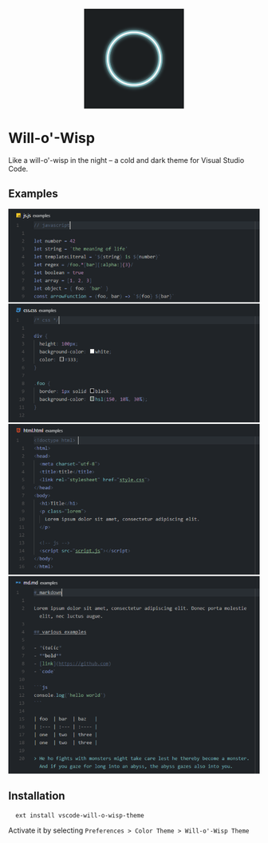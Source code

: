 <p align="center"><img src="https://raw.githubusercontent.com/simon-jaeger/vscode-will-o-wisp-theme/master/images/icon.png" alt="Will-o'-Wisp, icon" height="200"></p>

# Will-o'-Wisp

Like a will-o'-wisp in the night – a cold and dark theme for Visual Studio Code.

## Examples

![js](https://raw.githubusercontent.com/simon-jaeger/vscode-will-o-wisp-theme/master/images/js.png)
![css](https://raw.githubusercontent.com/simon-jaeger/vscode-will-o-wisp-theme/master/images/css.png)
![html](https://raw.githubusercontent.com/simon-jaeger/vscode-will-o-wisp-theme/master/images/html.png)
![md](https://raw.githubusercontent.com/simon-jaeger/vscode-will-o-wisp-theme/master/images/md.png)

## Installation

```
  ext install vscode-will-o-wisp-theme
```
Activate it by selecting `Preferences > Color Theme > Will-o'-Wisp Theme`